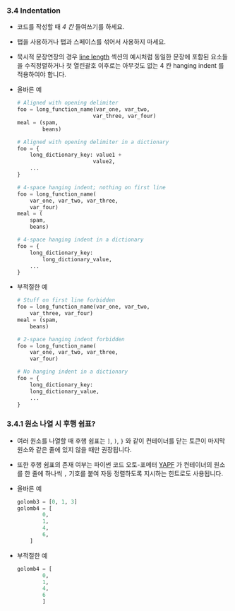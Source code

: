 <a id="s3.4-indentation"></a>
<a id="indentation"></a>
### 3.4 Indentation

- 코드를 작성할 때 *4 칸* 들여쓰기를 하세요.

- 탭을 사용하거나 탭과 스페이스를 섞어서 사용하지 마세요.
- 묵시적 문장연장의 경우 [line length](#s3.2-line-length) 섹션의 예시처럼 동일한 문장에 포함된 요소들을 수직정렬하거나 첫 열린괄호 이후로는 아무것도 없는 4 칸 hanging indent 를 적용하여야 합니다.  

- 올바른 예

    ```python
    # Aligned with opening delimiter
    foo = long_function_name(var_one, var_two,
                            var_three, var_four)
    meal = (spam,
            beans)

    # Aligned with opening delimiter in a dictionary
    foo = {
        long_dictionary_key: value1 +
                            value2,
        ...
    }

    # 4-space hanging indent; nothing on first line
    foo = long_function_name(
        var_one, var_two, var_three,
        var_four)
    meal = (
        spam,
        beans)

    # 4-space hanging indent in a dictionary
    foo = {
        long_dictionary_key:
            long_dictionary_value,
        ...
    }
    ```

- 부적절한 예

    ```python
    # Stuff on first line forbidden
    foo = long_function_name(var_one, var_two,
        var_three, var_four)
    meal = (spam,
        beans)

    # 2-space hanging indent forbidden
    foo = long_function_name(
        var_one, var_two, var_three,
        var_four)

    # No hanging indent in a dictionary
    foo = {
        long_dictionary_key:
        long_dictionary_value,
        ...
    }
    ```

<a id="s3.4.1-trailing_comma"></a>
<a id="trailing_comma"></a>

### 3.4.1 원소 나열 시 후행 쉼표?

- 여러 원소를 나열할 때 후행 쉼표는 `]`, `)`, `}` 와 같이 컨테이너를 닫는 토큰이 마지막 원소와 같은 줄에 있지 않을 때만 권장됩니다.
- 또한 후행 쉼표의 존재 여부는 파이썬 코드 오토-포메터 [YAPF](https://pypi.org/project/yapf/) 가 컨테이너의 원소를 한 줄에 하나씩 `,` 기호를 붙여 자동 정렬하도록 지시하는 힌트로도 사용됩니다.  

- 올바른 예

    ```python
    golomb3 = [0, 1, 3]
    golomb4 = [
            0,
            1,
            4,
            6,
        ]
    ```

- 부적절한 예

    ```python
    golomb4 = [
            0,
            1,
            4,
            6
            ]
    ```